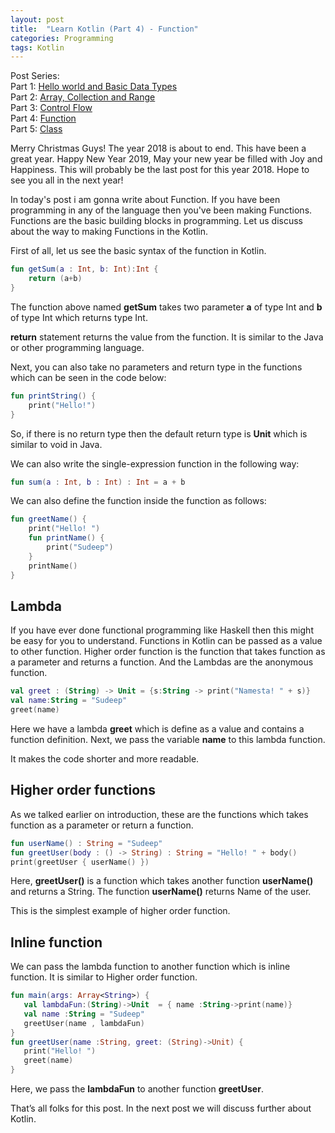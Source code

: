 ```yaml
---
layout: post
title:  "Learn Kotlin (Part 4) - Function"
categories: Programming
tags: Kotlin
---
```

Post Series: <br />
Part 1: [Hello world and Basic Data Types](https://sudeepacharya.com.np/blog/2018/12/03/learn-kotlin-part-1-hello-world-and-basic-data-types/)<br />
Part 2: [Array, Collection and Range](https://sudeepacharya.com.np/blog/2018/12/10/learn-kotlin-part-2-array-collection-and-range/)<br />
Part 3: [Control Flow](https://sudeepacharya.com.np/blog/2018/12/17/learn-kotlin-part-3-control-flow/)<br />
Part 4: [Function](https://sudeepacharya.com.np/blog/2018/12/25/learn-kotlin-part-4-function/)<br />
Part 5: [Class](https://sudeepacharya.com.np/blog/2019/01/09/learn-kotlin-part-5-class/)<br />

Merry Christmas Guys! The year 2018 is about to end. This have been a great year. Happy New Year 2019, May your new year be filled with Joy and Happiness. This will probably be the last post for this year 2018. Hope to see you all in the next year!

In today's post i am gonna write about Function. If you have been programming in any of the language then you've been making Functions. Functions are the basic building blocks in programming. Let us discuss about the way to making Functions in the Kotlin.

First of all, let us see the basic syntax of the function in Kotlin.

```kotlin
fun getSum(a : Int, b: Int):Int {
	return (a+b)
}
```

The function above named <b>getSum</b> takes two parameter <b>a</b> of type Int and <b>b</b> of type Int which returns type Int.

<b>return</b> statement returns the value from the function. It is similar to the Java or other programming language.

Next, you can also take no parameters and return type in the functions which can be seen in the code below:

```kotlin
fun printString() {
	print("Hello!")
}
```

So, if there is no return type then the default return type is <b>Unit</b> which is similar to void in Java.

We can also write the single-expression function in the following way:

```kotlin
fun sum(a : Int, b : Int) : Int = a + b
```

We can also define the function inside the function as follows:

```kotlin
fun greetName() {
	print("Hello! ")
	fun printName() {
		print("Sudeep")
	}
	printName()
}
```

<h2>Lambda</h2>
If you have ever done functional programming like Haskell then this might be easy for you to understand. Functions in Kotlin can be passed as a value to other function. Higher order function is the function that takes function as a parameter and returns a function. And the Lambdas are the anonymous function.

```kotlin
val greet : (String) -> Unit = {s:String -> print("Namesta! " + s)}
val name:String = "Sudeep"
greet(name)
```

Here we have a lambda <b>greet</b> which is define as a value and contains a function definition. Next, we pass the variable <b>name</b> to this lambda function.

It makes the code shorter and more readable.

<h2>Higher order functions</h2>
As we talked earlier on introduction, these are the functions which takes function as a parameter or return a function.

```kotlin
fun userName() : String = "Sudeep"
fun greetUser(body : () -> String) : String = "Hello! " + body()
print(greetUser { userName() })
```

Here, <b>greetUser()</b> is a function which takes another function <b>userName()</b> and returns a String. The function <b>userName()</b> returns Name of the user.

This is the simplest example of higher order function.

<h2>Inline function</h2>
We can pass the lambda function to another function which is inline function. It is similar to Higher order function.

```kotlin
fun main(args: Array<String>) {
   val lambdaFun:(String)->Unit  = { name :String->print(name)}
   val name :String = "Sudeep"
   greetUser(name , lambdaFun)
}
fun greetUser(name :String, greet: (String)->Unit) {  
   print("Hello! ")
   greet(name)
}
```

Here, we pass the <b>lambdaFun</b> to another function <b>greetUser</b>.

That’s all folks for this post. In the next post we will discuss further about Kotlin.
